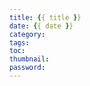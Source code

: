 ```yaml
---
title: {{ title }}
date: {{ date }}
category:
tags:
toc:
thumbnail:
password:
---
```


<!-- more -->